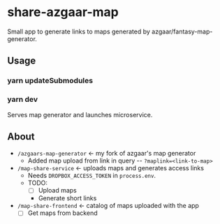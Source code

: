 # share-azgaar-map

Small app to generate links to maps generated by azgaar/fantasy-map-generator.

## Usage

### yarn updateSubmodules

### yarn dev

Serves map generator and launches microservice.

## About

- `/azgaars-map-generator` <- my fork of azgaar's map generator
  - Added map upload from link in query -- `?maplink=<link-to-map>`
- `/map-share-service` <- uploads maps and generates access links
  - Needs `DROPBOX_ACCESS_TOKEN` in `process.env`.
  - TODO:
    - [ ] Upload maps
    - Generate short links
- `/map-share-frontend` <- catalog of maps uploaded with the app
  - [ ] Get maps from backend
